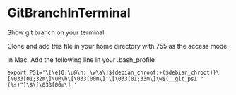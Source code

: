 # GitBranchInTerminal
Show git branch on your terminal

Clone and add this file in your home directory with 755 as the access mode.

In Mac, Add the following line in your .bash_profile
```
export PS1='\[\e]0;\u@\h: \w\a\]${debian_chroot:+($debian_chroot)}\[\033[01;32m\]\u@\h\[\033[00m\]:\[\033[01;33m\]\w$(__git_ps1 " (%s)")\$\[\033[00m\] '
```
